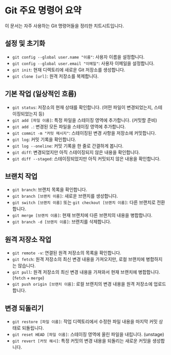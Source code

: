 # Git 주요 명령어 요약

이 문서는 자주 사용하는 Git 명령어들을 정리한 치트시트입니다.

## 설정 및 초기화

- `git config --global user.name "이름"`: 사용자 이름을 설정합니다.
- `git config --global user.email "이메일"`: 사용자 이메일을 설정합니다.
- `git init`: 현재 디렉토리에 새로운 Git 저장소를 생성합니다.
- `git clone [url]`: 원격 저장소를 복제합니다.

## 기본 작업 (일상적인 흐름)

- `git status`: 저장소의 현재 상태를 확인합니다. (어떤 파일이 변경되었는지, 스테이징되었는지 등)
- `git add [파일 이름]`: 특정 파일을 스테이징 영역에 추가합니다. (커밋할 준비)
- `git add .`: 변경된 모든 파일을 스테이징 영역에 추가합니다.
- `git commit -m "커밋 메시지"`: 스테이징된 변경 사항을 저장소에 커밋합니다.
- `git log`: 커밋 기록을 확인합니다.
- `git log --oneline`: 커밋 기록을 한 줄로 간결하게 봅니다.
- `git diff`: 변경되었지만 아직 스테이징되지 않은 내용을 확인합니다.
- `git diff --staged`: 스테이징되었지만 아직 커밋되지 않은 내용을 확인합니다.

## 브랜치 작업

- `git branch`: 브랜치 목록을 확인합니다.
- `git branch [브랜치 이름]`: 새로운 브랜치를 생성합니다.
- `git switch [브랜치 이름]` 또는 `git checkout [브랜치 이름]`: 다른 브랜치로 전환합니다.
- `git merge [브랜치 이름]`: 현재 브랜치에 다른 브랜치의 내용을 병합합니다.
- `git branch -d [브랜치 이름]`: 브랜치를 삭제합니다.

## 원격 저장소 작업

- `git remote -v`: 연결된 원격 저장소의 목록을 확인합니다.
- `git fetch`: 원격 저장소의 최신 변경 내용을 가져오지만, 로컬 브랜치에 병합하지는 않습니다.
- `git pull`: 원격 저장소의 최신 변경 내용을 가져와서 현재 브랜치에 병합합니다. (`fetch` + `merge`)
- `git push origin [브랜치 이름]`: 로컬 브랜치의 변경 내용을 원격 저장소에 업로드합니다.

## 변경 되돌리기

- `git restore [파일 이름]`: 작업 디렉토리에서 수정한 파일 내용을 마지막 커밋 상태로 되돌립니다.
- `git reset HEAD [파일 이름]`: 스테이징 영역에 올린 파일을 내립니다. (unstage)
- `git revert [커밋 해시]`: 특정 커밋의 변경 내용을 되돌리는 새로운 커밋을 생성합니다.
